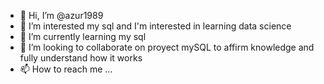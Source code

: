 - 👋 Hi, I’m @azur1989
- 👀 I’m interested my sql ​​and I'm interested in learning data science
- 🌱 I’m currently learning my sql
- 💞️ I’m looking to collaborate on proyect mySQL to affirm knowledge and fully understand how it works
- 📫 How to reach me ...

<!---
azur1989/azur1989 is a ✨ special ✨ repository because its `README.md` (this file) appears on your GitHub profile.
You can click the Preview link to take a look at your changes.
--->

